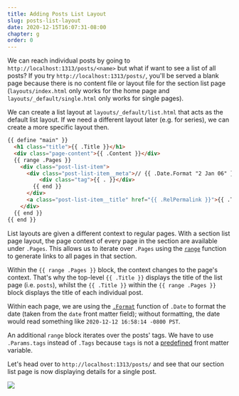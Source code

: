 ```yaml
---
title: Adding Posts List Layout
slug: posts-list-layout
date: 2020-12-15T16:07:31-08:00
chapter: g
order: 0
---
```


We can reach individual posts by going to `http://localhost:1313/posts/<name>` but what if want to see a list of all posts? If you try `http://localhost:1313/posts/`, you'll be served a blank page because there is no content file or layout file for the section list page (`layouts/index.html` only works for the home page and `layouts/_default/single.html` only works for single pages).

We can create a list layout at `layouts/_default/list.html` that acts as the default list layout. If we need a different layout later (e.g. for series), we can create a more specific layout then.

```html
{{ define "main" }}
  <h1 class="title">{{ .Title }}</h1>
  <div class="page-content">{{ .Content }}</div>
  {{ range .Pages }}
    <div class="post-list-item">
      <div class="post-list-item__meta">// {{ .Date.Format "2 Jan 06" }} &bullet; {{ range .Params.tags }}
          <div class="tag">{{ . }}</div>
        {{ end }}
      </div>
      <a class="post-list-item__title" href="{{ .RelPermalink }}">{{ .Title }}</a>
    </div>
  {{ end }}
{{ end }}
```

List layouts are given a different context to regular pages. With a section list page layout, the page context of every page in the section are available under `.Pages`. This allows us to iterate over `.Pages` using the [`range`](https://gohugo.io/functions/range/) function to generate links to all pages in that section.

Within the `{{ range .Pages }}` block, the context changes to the page's context. That's why the top-level `{{ .Title }}` displays the title of the list page (i.e. `posts`), whilst the `{{ .Title }}` within the `{{ range .Pages }}` block displays the title of each individual post.

Within each page, we are using the [`.Format`](https://gohugo.io/functions/format/) function of `.Date` to format the date (taken from the `date` front matter field); without formatting, the date would read something like `2020-12-12 16:58:14 -0800 PST`.

An additional `range` block iterates over the posts' tags. We have to use `.Params.tags` instead of `.Tags` because `tags` is not a [predefined](https://gohugo.io/content-management/front-matter/#predefined) front matter variable.

Let's head over to `http://localhost:1313/posts/` and see that our section list page is now displaying details for a single post.

![](posts-list-single-post.png)
